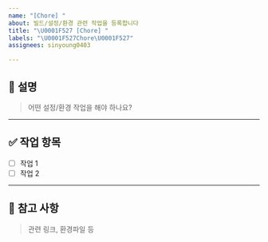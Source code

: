 ```yaml
---
name: "[Chore] "
about: 빌드/설정/환경 관련 작업을 등록합니다
title: "\U0001F527 [Chore] "
labels: "\U0001F527Chore\U0001F527"
assignees: sinyoung0403

---
```


## 📌 설명
> 어떤 설정/환경 작업을 해야 하나요?

---

## ✅ 작업 항목
- [ ] 작업 1
- [ ] 작업 2

---

## 📝 참고 사항
> 관련 링크, 환경파일 등
